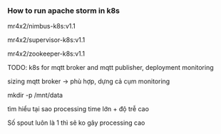 ### How to run apache storm in k8s


mr4x2/nimbus-k8s:v1.1

mr4x2/supervisor-k8s:v1.1

mr4x2/zookeeper-k8s:v1.1

TODO: k8s for mqtt broker and mqtt publisher, deployment monitoring

sizing mqtt broker -> phù hợp, dựng cả cụm monitoring



mkdir -p /mnt/data


tìm hiểu tại sao processing time lớn + độ trễ cao

Số spout luôn là 1 thì sẽ ko gây processing cao 



